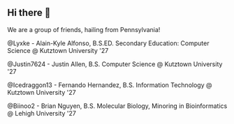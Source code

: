 ## Hi there 👋

<!--

**Here are some ideas to get you started:**

🙋‍♀️ A short introduction - what is your organization all about?
🌈 Contribution guidelines - how can the community get involved?
👩‍💻 Useful resources - where can the community find your docs? Is there anything else the community should know?
🍿 Fun facts - what does your team eat for breakfast?
🧙 Remember, you can do mighty things with the power of [Markdown](https://docs.github.com/github/writing-on-github/getting-started-with-writing-and-formatting-on-github/basic-writing-and-formatting-syntax)
-->

We are a group of friends, hailing from Pennsylvania!

@Lyxke - Alain-Kyle Alfonso, B.S.ED. Secondary Education: Computer Science @ Kutztown University '27

@Justin7624 - Justin Allen, B.S. Computer Science @ Kutztown University '27

@Icedraggon13 - Fernando Hernandez, B.S. Information Technology @ Kutztown University '27

@Biinoo2 - Brian Nguyen, B.S. Molecular Biology, Minoring in Bioinformatics @ Lehigh University '27
